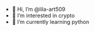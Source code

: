 - 👋 Hi, I’m @lila-art509
- 👀 I’m interested in crypto
- 🌱 I’m currently learning python


<!---
lila-art509/lila-art509 is a ✨ special ✨ repository because its `README.md` (this file) appears on your GitHub profile.
You can click the Preview link to take a look at your changes.
--->

